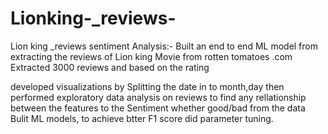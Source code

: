 # Lionking-_reviews-
Lion king _reviews  sentiment Analysis:-
Built an end to end ML model from extracting the reviews of Lion king Movie from  rotten tomatoes .com 
Extracted 3000 reviews and based on the rating 

developed visualizations by Splitting  the date in to month,day then performed exploratory data analysis on reviews
 to find any rellationship between the features to the Sentiment whether good/bad from the data
 Bulit ML models, to achieve btter F1 score did parameter tuning.
 
